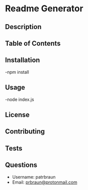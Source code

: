 # Readme Generator
## Description

## Table of Contents

## Installation
  -npm install

## Usage
  -node index.js

## License

## Contributing

## Tests

## Questions
  * Username: patrbraun
  * Email: prbraun@protonmail.com